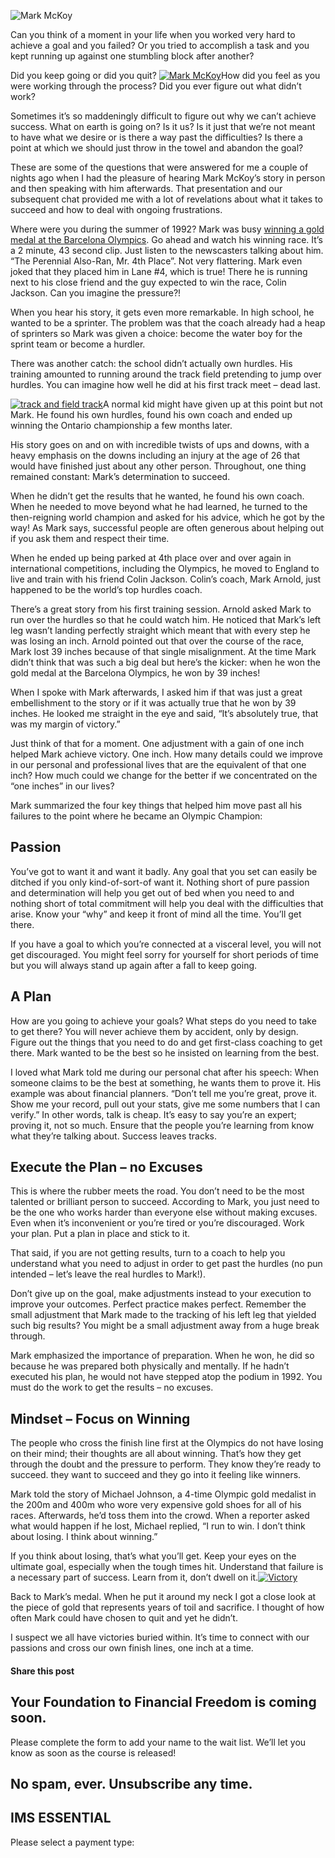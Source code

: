 ![Mark McKoy](https://yourfinanciallaunchpad.com/wp-content/uploads/elementor/thumbs/Mark-McKoy-qdc6csmzyjnaz3jb8vpanubcewj2e1jgxk39yg6xs8.jpg "Mark McKoy")

Can you think of a moment in your life when you worked very hard to achieve a goal and you failed? Or you tried to accomplish a task and you kept running up against one stumbling block after another?

Did you keep going or did you quit? [![Mark McKoy](http://yflmainprod.wpengine.com/wp-content/uploads/2014/12/Mark-McKoy-225x300.jpg)](http://yflmainprod.wpengine.com/wp-content/uploads/2014/12/Mark-McKoy.jpg)How did you feel as you were working through the process? Did you ever figure out what didn’t work?

Sometimes it’s so maddeningly difficult to figure out why we can’t achieve success. What on earth is going on? Is it us? Is it just that we’re not meant to have what we desire or is there a way past the difficulties? Is there a point at which we should just throw in the towel and abandon the goal?

These are some of the questions that were answered for me a couple of nights ago when I had the pleasure of hearing Mark McKoy’s story in person and then speaking with him afterwards. That presentation and our subsequent chat provided me with a lot of revelations about what it takes to succeed and how to deal with ongoing frustrations.

Where were you during the summer of 1992? Mark was busy [winning a gold medal at the Barcelona Olympics](https://www.youtube.com/watch?v=dCoB_UhMOc4). Go ahead and watch his winning race. It’s a 2 minute, 43 second clip. Just listen to the newscasters talking about him. “The Perennial Also-Ran, Mr. 4th Place”. Not very flattering. Mark even joked that they placed him in Lane #4, which is true! There he is running next to his close friend and the guy expected to win the race, Colin Jackson. Can you imagine the pressure?!

When you hear his story, it gets even more remarkable. In high school, he wanted to be a sprinter. The problem was that the coach already had a heap of sprinters so Mark was given a choice: become the water boy for the sprint team or become a hurdler.

There was another catch: the school didn’t actually own hurdles. His training amounted to running around the track field pretending to jump over hurdles. You can imagine how well he did at his first track meet – dead last.

[![track and field track](http://yflmainprod.wpengine.com/wp-content/uploads/2014/12/track-and-field-track-150x150.jpg)](http://yflmainprod.wpengine.com/wp-content/uploads/2014/12/track-and-field-track.jpg)A normal kid might have given up at this point but not Mark. He found his own hurdles, found his own coach and ended up winning the Ontario championship a few months later.

His story goes on and on with incredible twists of ups and downs, with a heavy emphasis on the downs including an injury at the age of 26 that would have finished just about any other person. Throughout, one thing remained constant: Mark’s determination to succeed.

When he didn’t get the results that he wanted, he found his own coach. When he needed to move beyond what he had learned, he turned to the then-reigning world champion and asked for his advice, which he got by the way! As Mark says, successful people are often generous about helping out if you ask them and respect their time.

When he ended up being parked at 4th place over and over again in international competitions, including the Olympics, he moved to England to live and train with his friend Colin Jackson. Colin’s coach, Mark Arnold, just happened to be the world’s top hurdles coach.

There’s a great story from his first training session. Arnold asked Mark to run over the hurdles so that he could watch him. He noticed that Mark’s left leg wasn’t landing perfectly straight which meant that with every step he was losing an inch. Arnold pointed out that over the course of the race, Mark lost 39 inches because of that single misalignment. At the time Mark didn’t think that was such a big deal but here’s the kicker: when he won the gold medal at the Barcelona Olympics, he won by 39 inches!

When I spoke with Mark afterwards, I asked him if that was just a great embellishment to the story or if it was actually true that he won by 39 inches. He looked me straight in the eye and said, “It’s absolutely true, that was my margin of victory.”

Just think of that for a moment. One adjustment with a gain of one inch helped Mark achieve victory. One inch. How many details could we improve in our personal and professional lives that are the equivalent of that one inch? How much could we change for the better if we concentrated on the “one inches” in our lives?

Mark summarized the four key things that helped him move past all his failures to the point where he became an Olympic Champion:

## Passion

You’ve got to want it and want it badly. Any goal that you set can easily be ditched if you only kind-of-sort-of want it. Nothing short of pure passion and determination will help you get out of bed when you need to and nothing short of total commitment will help you deal with the difficulties that arise. Know your “why” and keep it front of mind all the time. You’ll get there.

If you have a goal to which you’re connected at a visceral level, you will not get discouraged. You might feel sorry for yourself for short periods of time but you will always stand up again after a fall to keep going.

## A Plan

How are you going to achieve your goals? What steps do you need to take to get there? You will never achieve them by accident, only by design. Figure out the things that you need to do and get first-class coaching to get there. Mark wanted to be the best so he insisted on learning from the best.

I loved what Mark told me during our personal chat after his speech: When someone claims to be the best at something, he wants them to prove it. His example was about financial planners. “Don’t tell me you’re great, prove it. Show me your record, pull out your stats, give me some numbers that I can verify.” In other words, talk is cheap. It’s easy to say you’re an expert; proving it, not so much. Ensure that the people you’re learning from know what they’re talking about. Success leaves tracks.

## Execute the Plan – no Excuses

This is where the rubber meets the road. You don’t need to be the most talented or brilliant person to succeed. According to Mark, you just need to be the one who works harder than everyone else without making excuses. Even when it’s inconvenient or you’re tired or you’re discouraged. Work your plan. Put a plan in place and stick to it.

That said, if you are not getting results, turn to a coach to help you understand what you need to adjust in order to get past the hurdles (no pun intended – let’s leave the real hurdles to Mark!).

Don’t give up on the goal, make adjustments instead to your execution to improve your outcomes. Perfect practice makes perfect. Remember the small adjustment that Mark made to the tracking of his left leg that yielded such big results? You might be a small adjustment away from a huge break through.

Mark emphasized the importance of preparation. When he won, he did so because he was prepared both physically and mentally. If he hadn’t executed his plan, he would not have stepped atop the podium in 1992. You must do the work to get the results – no excuses.

## Mindset – Focus on Winning

The people who cross the finish line first at the Olympics do not have losing on their mind; their thoughts are all about winning. That’s how they get through the doubt and the pressure to perform. They know they’re ready to succeed. they want to succeed and they go into it feeling like winners.

Mark told the story of Michael Johnson, a 4-time Olympic gold medalist in the 200m and 400m who wore very expensive gold shoes for all of his races. Afterwards, he’d toss them into the crowd. When a reporter asked what would happen if he lost, Michael replied, “I run to win. I don’t think about losing. I think about winning.”

If you think about losing, that’s what you’ll get. Keep your eyes on the ultimate goal, especially when the tough times hit. Understand that failure is a necessary part of success. Learn from it, don’t dwell on it.[![Victory](http://yflmainprod.wpengine.com/wp-content/uploads/2014/12/Victory-150x150.jpg)](http://yflmainprod.wpengine.com/wp-content/uploads/2014/12/Victory.jpg)

Back to Mark’s medal. When he put it around my neck I got a close look at the piece of gold that represents years of toil and sacrifice. I thought of how often Mark could have chosen to quit and yet he didn’t.

I suspect we all have victories buried within. It’s time to connect with our passions and cross our own finish lines, one inch at a time.

#### Share this post

## Your Foundation to Financial Freedom is coming soon.

Please complete the form to add your name to the wait list. We’ll let you know as soon as the course is released!

## No spam, ever. Unsubscribe any time.

## IMS ESSENTIAL

Please select a payment type: